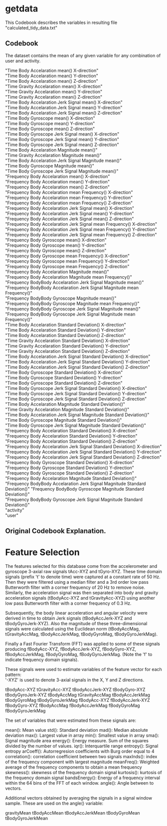 # getdata
This Codebook describes the variables in resulting file "calculated_tidy_data.txt"

## Codebook
The dataset contains the mean of any given variable for any combination of user and activity.

"Time Body Accelaration mean() X-direction"                                 
"Time Body Accelaration mean() Y-direction"                                 
"Time Body Accelaration mean() Z-direction"                                 
"Time Gravity Accelaration mean() X-direction"                              
"Time Gravity Accelaration mean() Y-direction"                              
"Time Gravity Accelaration mean() Z-direction"                              
"Time Body Accelaration Jerk Signal mean() X-direction"                     
"Time Body Accelaration Jerk Signal mean() Y-direction"                     
"Time Body Accelaration Jerk Signal mean() Z-direction"                     
"Time Body Gyroscope mean() X-direction"                                    
"Time Body Gyroscope mean() Y-direction"                                    
"Time Body Gyroscope mean() Z-direction"                                    
"Time Body Gyroscope Jerk Signal mean() X-direction"                        
"Time Body Gyroscope Jerk Signal mean() Y-direction"                        
"Time Body Gyroscope Jerk Signal mean() Z-direction"                        
"Time Body Accelaration Magnitude mean()"                                   
"Time Gravity Accelaration Magnitude mean()"                                
"Time Body Accelaration Jerk Signal Magnitude mean()"                       
"Time Body Gyroscope Magnitude mean()"                                      
"Time Body Gyroscope Jerk Signal Magnitude mean()"                          
"Frequency Body Accelaration mean() X-direction"                            
"Frequency Body Accelaration mean() Y-direction"                            
"Frequency Body Accelaration mean() Z-direction"                            
"Frequency Body Accelaration mean Frequency() X-direction"                  
"Frequency Body Accelaration mean Frequency() Y-direction"                  
"Frequency Body Accelaration mean Frequency() Z-direction"                  
"Frequency Body Accelaration Jerk Signal mean() X-direction"                
"Frequency Body Accelaration Jerk Signal mean() Y-direction"                
"Frequency Body Accelaration Jerk Signal mean() Z-direction"                
"Frequency Body Accelaration Jerk Signal mean Frequency() X-direction"      
"Frequency Body Accelaration Jerk Signal mean Frequency() Y-direction"      
"Frequency Body Accelaration Jerk Signal mean Frequency() Z-direction"      
"Frequency Body Gyroscope mean() X-direction"                               
"Frequency Body Gyroscope mean() Y-direction"                               
"Frequency Body Gyroscope mean() Z-direction"                               
"Frequency Body Gyroscope mean Frequency() X-direction"                     
"Frequency Body Gyroscope mean Frequency() Y-direction"                     
"Frequency Body Gyroscope mean Frequency() Z-direction"                     
"Frequency Body Accelaration Magnitude mean()"                              
"Frequency Body Accelaration Magnitude mean Frequency()"                    
"Frequency BodyBody Accelaration Jerk Signal Magnitude mean()"              
"Frequency BodyBody Accelaration Jerk Signal Magnitude mean Frequency()"    
"Frequency BodyBody Gyroscope Magnitude mean()"                             
"Frequency BodyBody Gyroscope Magnitude mean Frequency()"                   
"Frequency BodyBody Gyroscope Jerk Signal Magnitude mean()"                 
"Frequency BodyBody Gyroscope Jerk Signal Magnitude mean Frequency()"       
"Time Body Accelaration Standard Deviation() X-direction"                   
"Time Body Accelaration Standard Deviation() Y-direction"                   
"Time Body Accelaration Standard Deviation() Z-direction"                   
"Time Gravity Accelaration Standard Deviation() X-direction"                
"Time Gravity Accelaration Standard Deviation() Y-direction"                
"Time Gravity Accelaration Standard Deviation() Z-direction"                
"Time Body Accelaration Jerk Signal Standard Deviation() X-direction"       
"Time Body Accelaration Jerk Signal Standard Deviation() Y-direction"       
"Time Body Accelaration Jerk Signal Standard Deviation() Z-direction"       
"Time Body Gyroscope Standard Deviation() X-direction"                      
"Time Body Gyroscope Standard Deviation() Y-direction"                      
"Time Body Gyroscope Standard Deviation() Z-direction"                      
"Time Body Gyroscope Jerk Signal Standard Deviation() X-direction"          
"Time Body Gyroscope Jerk Signal Standard Deviation() Y-direction"          
"Time Body Gyroscope Jerk Signal Standard Deviation() Z-direction"          
"Time Body Accelaration Magnitude Standard Deviation()"                     
"Time Gravity Accelaration Magnitude Standard Deviation()"                  
"Time Body Accelaration Jerk Signal Magnitude Standard Deviation()"         
"Time Body Gyroscope Magnitude Standard Deviation()"                        
"Time Body Gyroscope Jerk Signal Magnitude Standard Deviation()"            
"Frequency Body Accelaration Standard Deviation() X-direction"              
"Frequency Body Accelaration Standard Deviation() Y-direction"              
"Frequency Body Accelaration Standard Deviation() Z-direction"              
"Frequency Body Accelaration Jerk Signal Standard Deviation() X-direction"  
"Frequency Body Accelaration Jerk Signal Standard Deviation() Y-direction"  
"Frequency Body Accelaration Jerk Signal Standard Deviation() Z-direction"  
"Frequency Body Gyroscope Standard Deviation() X-direction"                 
"Frequency Body Gyroscope Standard Deviation() Y-direction"                 
"Frequency Body Gyroscope Standard Deviation() Z-direction"                 
"Frequency Body Accelaration Magnitude Standard Deviation()"                
"Frequency BodyBody Accelaration Jerk Signal Magnitude Standard Deviation()"
"Frequency BodyBody Gyroscope Magnitude Standard Deviation()"               
"Frequency BodyBody Gyroscope Jerk Signal Magnitude Standard Deviation()"   
"activity"                                                                  
"user" 

## Original Codebook Explanation.

Feature Selection 
=================

The features selected for this database come from the accelerometer and gyroscope 3-axial raw signals tAcc-XYZ and tGyro-XYZ. These time domain signals (prefix 't' to denote time) were captured at a constant rate of 50 Hz. Then they were filtered using a median filter and a 3rd order low pass Butterworth filter with a corner frequency of 20 Hz to remove noise. Similarly, the acceleration signal was then separated into body and gravity acceleration signals (tBodyAcc-XYZ and tGravityAcc-XYZ) using another low pass Butterworth filter with a corner frequency of 0.3 Hz. 

Subsequently, the body linear acceleration and angular velocity were derived in time to obtain Jerk signals (tBodyAccJerk-XYZ and tBodyGyroJerk-XYZ). Also the magnitude of these three-dimensional signals were calculated using the Euclidean norm (tBodyAccMag, tGravityAccMag, tBodyAccJerkMag, tBodyGyroMag, tBodyGyroJerkMag). 

Finally a Fast Fourier Transform (FFT) was applied to some of these signals producing fBodyAcc-XYZ, fBodyAccJerk-XYZ, fBodyGyro-XYZ, fBodyAccJerkMag, fBodyGyroMag, fBodyGyroJerkMag. (Note the 'f' to indicate frequency domain signals). 

These signals were used to estimate variables of the feature vector for each pattern:  
'-XYZ' is used to denote 3-axial signals in the X, Y and Z directions.

tBodyAcc-XYZ
tGravityAcc-XYZ
tBodyAccJerk-XYZ
tBodyGyro-XYZ
tBodyGyroJerk-XYZ
tBodyAccMag
tGravityAccMag
tBodyAccJerkMag
tBodyGyroMag
tBodyGyroJerkMag
fBodyAcc-XYZ
fBodyAccJerk-XYZ
fBodyGyro-XYZ
fBodyAccMag
fBodyAccJerkMag
fBodyGyroMag
fBodyGyroJerkMag

The set of variables that were estimated from these signals are: 

mean(): Mean value
std(): Standard deviation
mad(): Median absolute deviation 
max(): Largest value in array
min(): Smallest value in array
sma(): Signal magnitude area
energy(): Energy measure. Sum of the squares divided by the number of values. 
iqr(): Interquartile range 
entropy(): Signal entropy
arCoeff(): Autorregresion coefficients with Burg order equal to 4
correlation(): correlation coefficient between two signals
maxInds(): index of the frequency component with largest magnitude
meanFreq(): Weighted average of the frequency components to obtain a mean frequency
skewness(): skewness of the frequency domain signal 
kurtosis(): kurtosis of the frequency domain signal 
bandsEnergy(): Energy of a frequency interval within the 64 bins of the FFT of each window.
angle(): Angle between to vectors.

Additional vectors obtained by averaging the signals in a signal window sample. These are used on the angle() variable:

gravityMean
tBodyAccMean
tBodyAccJerkMean
tBodyGyroMean
tBodyGyroJerkMean

